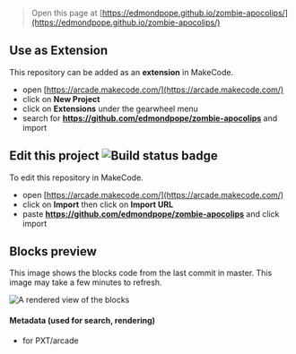  


> Open this page at [https://edmondpope.github.io/zombie-apocolips/](https://edmondpope.github.io/zombie-apocolips/)

## Use as Extension

This repository can be added as an **extension** in MakeCode.

* open [https://arcade.makecode.com/](https://arcade.makecode.com/)
* click on **New Project**
* click on **Extensions** under the gearwheel menu
* search for **https://github.com/edmondpope/zombie-apocolips** and import

## Edit this project ![Build status badge](https://github.com/edmondpope/zombie-apocolips/workflows/MakeCode/badge.svg)

To edit this repository in MakeCode.

* open [https://arcade.makecode.com/](https://arcade.makecode.com/)
* click on **Import** then click on **Import URL**
* paste **https://github.com/edmondpope/zombie-apocolips** and click import

## Blocks preview

This image shows the blocks code from the last commit in master.
This image may take a few minutes to refresh.

![A rendered view of the blocks](https://github.com/edmondpope/zombie-apocolips/raw/master/.github/makecode/blocks.png)

#### Metadata (used for search, rendering)

* for PXT/arcade
<script src="https://makecode.com/gh-pages-embed.js"></script><script>makeCodeRender("{{ site.makecode.home_url }}", "{{ site.github.owner_name }}/{{ site.github.repository_name }}");</script>
